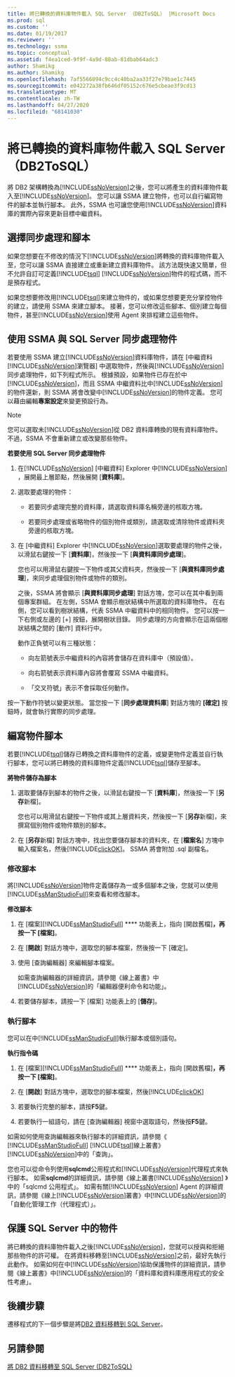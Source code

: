 ```yaml
---
title: 將已轉換的資料庫物件載入 SQL Server （DB2ToSQL） |Microsoft Docs
ms.prod: sql
ms.custom: ''
ms.date: 01/19/2017
ms.reviewer: ''
ms.technology: ssma
ms.topic: conceptual
ms.assetid: f4ea1ced-9f9f-4a9d-88ab-81dbab64adc3
author: Shamikg
ms.author: Shamikg
ms.openlocfilehash: 7af5566094c9cc4c40ba2aa33f27e79bae1c7445
ms.sourcegitcommit: e042272a38fb646df05152c676e5cbeae3f9cd13
ms.translationtype: MT
ms.contentlocale: zh-TW
ms.lasthandoff: 04/27/2020
ms.locfileid: "68141030"
---
```

# <a name="loading-converted-database-objects-into-sql-server-db2tosql"></a>將已轉換的資料庫物件載入 SQL Server （DB2ToSQL）
將 DB2 架構轉換為[!INCLUDE[ssNoVersion](../../includes/ssnoversion-md.md)]之後，您可以將產生的資料庫物件載入至[!INCLUDE[ssNoVersion](../../includes/ssnoversion-md.md)]。 您可以讓 SSMA 建立物件，也可以自行編寫物件的腳本並執行腳本。 此外，SSMA 也可讓您使用[!INCLUDE[ssNoVersion](../../includes/ssnoversion-md.md)]資料庫的實際內容來更新目標中繼資料。  
  
## <a name="choosing-between-synchronization-and-scripts"></a>選擇同步處理和腳本  
如果您想要在不修改的情況下[!INCLUDE[ssNoVersion](../../includes/ssnoversion-md.md)]將轉換的資料庫物件載入至，您可以讓 SSMA 直接建立或重新建立資料庫物件。 該方法既快速又簡單，但不允許自訂可定義[!INCLUDE[tsql](../../includes/tsql-md.md)] [!INCLUDE[ssNoVersion](../../includes/ssnoversion-md.md)]物件的程式碼，而不是預存程式。  
  
如果您想要修改用[!INCLUDE[tsql](../../includes/tsql-md.md)]來建立物件的，或如果您想要更充分掌控物件的建立，請使用 SSMA 來建立腳本。 接著，您可以修改這些腳本、個別建立每個物件，甚至[!INCLUDE[ssNoVersion](../../includes/ssnoversion-md.md)]使用 Agent 來排程建立這些物件。  
  
## <a name="using-ssma-to-synchronize-objects-with-sql-server"></a>使用 SSMA 與 SQL Server 同步處理物件  
若要使用 SSMA 建立[!INCLUDE[ssNoVersion](../../includes/ssnoversion-md.md)]資料庫物件，請在 [中繼資料[!INCLUDE[ssNoVersion](../../includes/ssnoversion-md.md)]瀏覽器] 中選取物件，然後與[!INCLUDE[ssNoVersion](../../includes/ssnoversion-md.md)]同步處理物件，如下列程式所示。 根據預設，如果物件已存在於中[!INCLUDE[ssNoVersion](../../includes/ssnoversion-md.md)]，而且 SSMA 中繼資料比中[!INCLUDE[ssNoVersion](../../includes/ssnoversion-md.md)]的物件還新，則 SSMA 將會改變中[!INCLUDE[ssNoVersion](../../includes/ssnoversion-md.md)]的物件定義。 您可以藉由編輯**專案設定**來變更預設行為。  
  
> [!NOTE]  
> 您可以選取未[!INCLUDE[ssNoVersion](../../includes/ssnoversion-md.md)]從 DB2 資料庫轉換的現有資料庫物件。 不過，SSMA 不會重新建立或改變那些物件。  
  
**若要使用 SQL Server 同步處理物件**  
  
1.  在[!INCLUDE[ssNoVersion](../../includes/ssnoversion-md.md)] [中繼資料] Explorer 中[!INCLUDE[ssNoVersion](../../includes/ssnoversion-md.md)] ，展開最上層節點，然後展開 [**資料庫**]。  
  
2.  選取要處理的物件：  
  
    -   若要同步處理完整的資料庫，請選取資料庫名稱旁邊的核取方塊。  
  
    -   若要同步處理或省略物件的個別物件或類別，請選取或清除物件或資料夾旁邊的核取方塊。  
  
3.  在 [中繼資料] Explorer 中[!INCLUDE[ssNoVersion](../../includes/ssnoversion-md.md)]選取要處理的物件之後，以滑鼠右鍵按一下 [**資料庫**]，然後按一下 [**與資料庫同步處理**]。  
  
    您也可以用滑鼠右鍵按一下物件或其父資料夾，然後按一下 [**與資料庫同步處理**]，來同步處理個別物件或物件的類別。  
  
    之後，SSMA 將會顯示 [**與資料庫同步處理**] 對話方塊，您可以在其中看到兩個專案群組。 在左側，SSMA 會顯示樹狀結構中所選取的資料庫物件。 在右側，您可以看到樹狀結構，代表 SSMA 中繼資料中的相同物件。 您可以按一下右側或左邊的 [+] 按鈕，展開樹狀目錄。 同步處理的方向會顯示在這兩個樹狀結構之間的 [動作] 資料行中。  
  
    動作正負號可以有三種狀態：  
  
    -   向左箭號表示中繼資料的內容將會儲存在資料庫中（預設值）。  
  
    -   向右箭號表示資料庫內容將會覆寫 SSMA 中繼資料。  
  
    -   「交叉符號」表示不會採取任何動作。  
  
按一下動作符號以變更狀態。 當您按一下 [**同步處理資料庫**] 對話方塊的 **[確定]** 按鈕時，就會執行實際的同步處理。  
  
## <a name="scripting-objects"></a>編寫物件腳本  
若要[!INCLUDE[tsql](../../includes/tsql-md.md)]儲存已轉換之資料庫物件的定義，或變更物件定義並自行執行腳本，您可以將已轉換的資料庫物件定義[!INCLUDE[tsql](../../includes/tsql-md.md)]儲存至腳本。  
  
**將物件儲存為腳本**  
  
1.  選取要儲存到腳本的物件之後，以滑鼠右鍵按一下 [**資料庫**]，然後按一下 [**另存**新檔]。  
  
    您也可以用滑鼠右鍵按一下物件或其上層資料夾，然後按一下 [**另存**新檔]，來撰寫個別物件或物件類別的腳本。  
  
2.  在 [**另存**新檔] 對話方塊中，找出您要儲存腳本的資料夾，在 [**檔案名**] 方塊中輸入檔案名，然後[!INCLUDE[clickOK](../../includes/clickok-md.md)]。 SSMA 將會附加 .sql 副檔名。  
  
### <a name="modifying-scripts"></a>修改腳本  
將[!INCLUDE[ssNoVersion](../../includes/ssnoversion-md.md)]物件定義儲存為一或多個腳本之後，您就可以使用[!INCLUDE[ssManStudioFull](../../includes/ssmanstudiofull-md.md)]來查看和修改腳本。  
  
**修改腳本**  
  
1.  在 [檔案][!INCLUDE[ssManStudioFull](../../includes/ssmanstudiofull-md.md)] **** 功能表上，指向 [開啟舊檔]****，再按一下 [檔案]****。  
  
2.  在 [**開啟**] 對話方塊中，選取您的腳本檔案，然後按一下 [確定]。
  
3.  使用 [查詢編輯器] 來編輯腳本檔案。  
  
    如需查詢編輯器的詳細資訊，請參閱《線上叢書》中[!INCLUDE[ssNoVersion](../../includes/ssnoversion-md.md)]的「編輯器便利命令和功能」。  
  
4.  若要儲存腳本，請按一下 [檔案] 功能表上的 [**儲存**]。  
  
### <a name="running-scripts"></a>執行腳本  
您可以在中[!INCLUDE[ssManStudioFull](../../includes/ssmanstudiofull-md.md)]執行腳本或個別語句。  
  
**執行指令碼**  
  
1.  在 [檔案][!INCLUDE[ssManStudioFull](../../includes/ssmanstudiofull-md.md)] **** 功能表上，指向 [開啟舊檔]****，再按一下 [檔案]****。  
  
2.  在 [**開啟**] 對話方塊中，選取您的腳本檔案，然後[!INCLUDE[clickOK](../../includes/clickok-md.md)]  
  
3.  若要執行完整的腳本，請按**F5**鍵。  
  
4.  若要執行一組語句，請在 [查詢編輯器] 視窗中選取語句，然後按**F5**鍵。  
  
如需如何使用查詢編輯器來執行腳本的詳細資訊，請參閱《 [!INCLUDE[ssManStudioFull](../../includes/ssmanstudiofull-md.md)] [!INCLUDE[tsql](../../includes/tsql-md.md)]線上叢書》 [!INCLUDE[ssNoVersion](../../includes/ssnoversion-md.md)]中的「查詢」。  
  
您也可以從命令列使用**sqlcmd**公用程式和[!INCLUDE[ssNoVersion](../../includes/ssnoversion-md.md)]代理程式來執行腳本。 如需**sqlcmd**的詳細資訊，請參閱《線上叢書[!INCLUDE[ssNoVersion](../../includes/ssnoversion-md.md)] 》中的「sqlcmd 公用程式」。 如需有關[!INCLUDE[ssNoVersion](../../includes/ssnoversion-md.md)] Agent 的詳細資訊，請參閱《線上[!INCLUDE[ssNoVersion](../../includes/ssnoversion-md.md)]叢書》中[!INCLUDE[ssNoVersion](../../includes/ssnoversion-md.md)]的「自動化管理工作（代理程式）」。  
  
## <a name="securing-objects-in-sql-server"></a>保護 SQL Server 中的物件  
將已轉換的資料庫物件載入之後[!INCLUDE[ssNoVersion](../../includes/ssnoversion-md.md)]，您就可以授與和拒絕那些物件的許可權。 在將資料移轉至[!INCLUDE[ssNoVersion](../../includes/ssnoversion-md.md)]之前，最好先執行此動作。 如需如何在中[!INCLUDE[ssNoVersion](../../includes/ssnoversion-md.md)]協助保護物件的詳細資訊，請參閱《線上叢書》中[!INCLUDE[ssNoVersion](../../includes/ssnoversion-md.md)]的「資料庫和資料庫應用程式的安全性考慮」。  
  
## <a name="next-step"></a>後續步驟  
遷移程式的下一個步驟是將[DB2 資料移轉到 SQL Server](https://msdn.microsoft.com/86cbd39f-6dac-409a-9ce1-7dd54403f84b)。  
  
## <a name="see-also"></a>另請參閱  
[將 DB2 資料移轉至 SQL Server &#40;DB2ToSQL&#41;](../../ssma/db2/migrating-db2-data-into-sql-server-db2tosql.md)  
  
